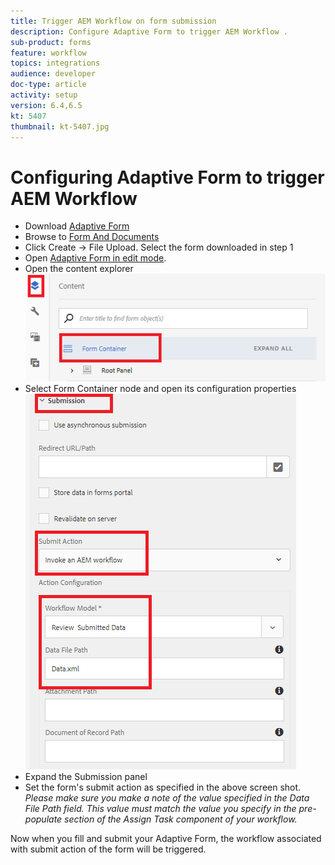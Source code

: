 ```yaml
---
title: Trigger AEM Workflow on form submission
description: Configure Adaptive Form to trigger AEM Workflow .
sub-product: forms
feature: workflow
topics: integrations
audience: developer
doc-type: article
activity: setup
version: 6.4,6.5
kt: 5407
thumbnail: kt-5407.jpg
---
```


# Configuring Adaptive Form to trigger AEM Workflow

* Download [Adaptive Form](assets/time-off-application.zip) 
* Browse to [Form And Documents](http://localhost:4502/aem/forms.html/content/dam/formsanddocuments)
* Click Create -> File Upload. Select the form downloaded in step 1
* Open [Adaptive Form in edit mode](http://localhost:4502/editor.html/content/forms/af/timeofapplication.html).
* Open the content explorer
![Content explorer](assets/af-workflow-submission.PNG)
* Select Form Container node and open its configuration properties
![Submission](assets/af-workflow-submission1.PNG)
* Expand the Submission panel
* Set the form's submit action as specified in the above screen shot.
_Please make sure you make a note of the value specified in the Data File Path field. This value must match the value you specify in the pre-populate section of the Assign Task component of your workflow._

Now when you fill and submit your Adaptive Form, the workflow associated with submit action of the form will be triggered.
